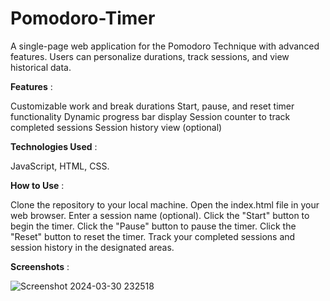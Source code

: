 # Pomodoro-Timer

A single-page web application for the Pomodoro Technique with advanced features. Users can personalize durations, track sessions, and view historical data.

**Features** :

Customizable work and break durations
Start, pause, and reset timer functionality
Dynamic progress bar display
Session counter to track completed sessions
Session history view (optional)

**Technologies Used** :

JavaScript,
 HTML,
 CSS.

**How to Use** :

Clone the repository to your local machine.
Open the index.html file in your web browser.
Enter a session name (optional).
Click the "Start" button to begin the timer.
Click the "Pause" button to pause the timer.
Click the "Reset" button to reset the timer.
Track your completed sessions and session history in the designated areas.

**Screenshots** :

![Screenshot 2024-03-30 232518](https://github.com/Amitreddy14/Pomodoro-Timer/assets/84320838/9588848f-f441-4289-889a-6856518d6ea4)




